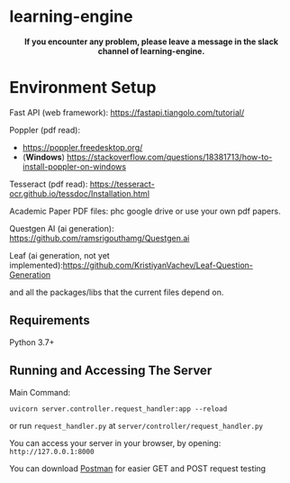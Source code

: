 # learning-engine

<center><b>If you encounter any problem, please leave a message in the slack channel of learning-engine.</b></center>

# Environment Setup 
Fast API (web framework): https://fastapi.tiangolo.com/tutorial/

Poppler (pdf read): 
  - https://poppler.freedesktop.org/
  - (**Windows**) https://stackoverflow.com/questions/18381713/how-to-install-poppler-on-windows

Tesseract (pdf read): https://tesseract-ocr.github.io/tessdoc/Installation.html

Academic Paper PDF files: phc google drive or use your own pdf papers.

Questgen AI (ai generation): https://github.com/ramsrigouthamg/Questgen.ai

Leaf (ai generation, not yet implemented):https://github.com/KristiyanVachev/Leaf-Question-Generation

and all the packages/libs that the current files depend on.

## Requirements
Python 3.7+ 

## Running and Accessing The Server

Main Command:
```
uvicorn server.controller.request_handler:app --reload
```

or run ```request_handler.py``` at ```server/controller/request_handler.py```


You can access your server in your browser, by opening: ```http://127.0.0.1:8000```

You can download [Postman](https://www.postman.com/) for easier GET and POST request testing

